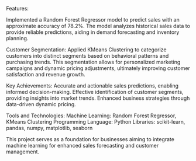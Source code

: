 Features:

Implemented a Random Forest Regressor model to predict sales with an approximate accuracy of 78.2%.
The model analyzes historical sales data to provide reliable predictions, aiding in demand forecasting and inventory planning.

Customer Segmentation:
Applied KMeans Clustering to categorize customers into distinct segments based on behavioral patterns and purchasing trends.
This segmentation allows for personalized marketing campaigns and dynamic pricing adjustments, ultimately improving customer satisfaction and revenue growth.

Key Achievements:
Accurate and actionable sales predictions, enabling informed decision-making.
Effective identification of customer segments, providing insights into market trends.
Enhanced business strategies through data-driven dynamic pricing.

Tools and Technologies:
Machine Learning: Random Forest Regressor, KMeans Clustering
Programming Language: Python
Libraries: scikit-learn, pandas, numpy, matplotlib, seaborn

This project serves as a foundation for businesses aiming to integrate machine learning for enhanced sales forecasting and customer management. 
